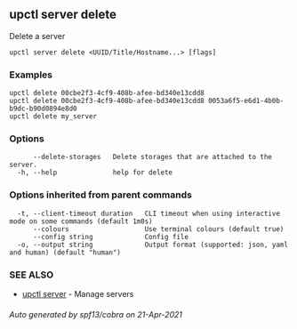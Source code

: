 ## upctl server delete

Delete a server

```
upctl server delete <UUID/Title/Hostname...> [flags]
```

### Examples

```
upctl delete 00cbe2f3-4cf9-408b-afee-bd340e13cdd8
upctl delete 00cbe2f3-4cf9-408b-afee-bd340e13cdd8 0053a6f5-e6d1-4b0b-b9dc-b90d0894e8d0
upctl delete my_server
```

### Options

```
      --delete-storages   Delete storages that are attached to the server.
  -h, --help              help for delete
```

### Options inherited from parent commands

```
  -t, --client-timeout duration   CLI timeout when using interactive mode on some commands (default 1m0s)
      --colours                   Use terminal colours (default true)
      --config string             Config file
  -o, --output string             Output format (supported: json, yaml and human) (default "human")
```

### SEE ALSO

* [upctl server](upctl_server.md)	 - Manage servers

###### Auto generated by spf13/cobra on 21-Apr-2021
